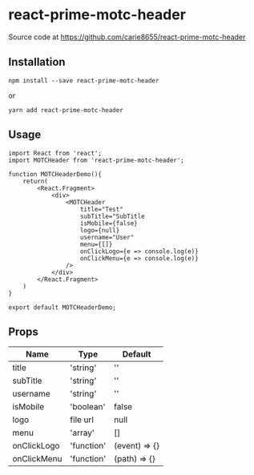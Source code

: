 # react-prime-motc-header

Source code at https://github.com/carie8655/react-prime-motc-header

## Installation

    npm install --save react-prime-motc-header

or

    yarn add react-prime-motc-header

## Usage

```
import React from 'react';
import MOTCHeader from 'react-prime-motc-header';

function MOTCHeaderDemo(){
    return(
        <React.Fragment>
            <div>
                <MOTCHeader
                    title="Test"
                    subTitle="SubTitle
                    isMobile={false}
                    logo={null}
                    username="User"
                    menu={[]}
                    onClickLogo={e => console.log(e)}
                    onClickMenu={e => console.log(e)}
                />
            </div>
        </React.Fragment>
    )
}

export default MOTCHeaderDemo;
```

## Props

| Name        | Type       | Default       |
| ----------- | ---------- | ------------- |
| title       | 'string'   | ''            |
| subTitle    | 'string'   | ''            |
| username    | 'string'   | ''            |
| isMobile    | 'boolean'  | false         |
| logo        | file url   | null          |
| menu        | 'array'    | []            |
| onClickLogo | 'function' | (event) => {} |
| onClickMenu | 'function' | (path) => {}  |
